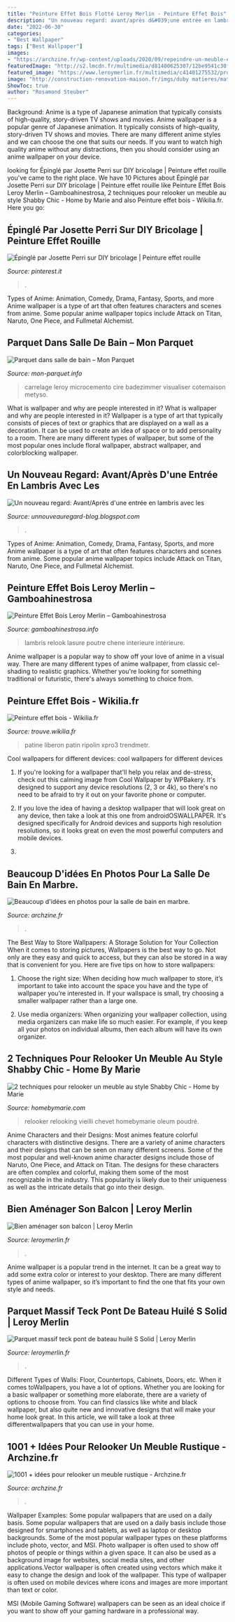 ```yaml
---
title: "Peinture Effet Bois Flotté Leroy Merlin - Peinture Effet Bois"
description: "Un nouveau regard: avant/après d&#039;une entrée en lambris avec les"
date: "2022-06-30"
categories:
- "Best Wallpaper"
tags: ["Best Wallpaper"]
images:
- "https://archzine.fr/wp-content/uploads/2020/09/repeindre-un-meuble-en-bois-ancien-commode-relooke-peinture-en-couleur-anthracite-1.jpg"
featuredImage: "http://s2.lmcdn.fr/multimedia/d81400625307/12be9541c30ff/idees-conseils/bien-amenager-son-balcon/balcon-carrelage-68586903.jpg"
featured_image: "https://www.leroymerlin.fr/multimedia/c41401275532/produits/parquet-massif-teck-pont-de-bateau-huile-s-solid.jpg"
image: "http://construction-renovation-maison.fr/imgs/duby matieres/matieres2big.jpg"
ShowToc: true
author: "Rosamond Steuber"
---
```



Background: Anime is a type of Japanese animation that typically consists of high-quality, story-driven TV shows and movies.
Anime wallpaper is a popular genre of Japanese animation. It typically consists of high-quality, story-driven TV shows and movies. There are many different anime styles and we can choose the one that suits our needs. If you want to watch high quality anime without any distractions, then you should consider using an anime wallpaper on your device.

	

		
looking for Épinglé par Josette Perri sur DIY bricolage | Peinture effet rouille you've came to the right place. We have 10 Pictures about Épinglé par Josette Perri sur DIY bricolage | Peinture effet rouille like Peinture Effet Bois Leroy Merlin – Gamboahinestrosa, 2 techniques pour relooker un meuble au style Shabby Chic - Home by Marie and also Peinture effet bois - Wikilia.fr. Here you go:
		
    
## Épinglé Par Josette Perri Sur DIY Bricolage | Peinture Effet Rouille

<img loading=lazy src="https://i.pinimg.com/originals/c5/89/6a/c5896a124dfb6b715a8fcb5f9d4fe29c.jpg" onerror="this.onerror=null;this.src='https://tse1.mm.bing.net/th?id=OIP.FQHnb_LvANLZSBBBlju1KQAAAA&amp;pid=15.1';" alt="Épinglé par Josette Perri sur DIY bricolage | Peinture effet rouille">

_Source: pinterest.it_

>. 

	

Types of Anime: Animation, Comedy, Drama, Fantasy, Sports, and more
Anime wallpaper is a type of art that often features characters and scenes from anime. Some popular anime wallpaper topics include Attack on Titan, Naruto, One Piece, and Fullmetal Alchemist.

    
## Parquet Dans Salle De Bain – Mon Parquet

<img loading=lazy src="http://www.mon-parquet.info/wp-content/uploads/2016/04/parquet-dans-salle-de-bain-9.jpg" onerror="this.onerror=null;this.src='https://tse1.mm.bing.net/th?id=OIP.e-NLQLaVSsOV3rhMFAVngwHaHl&amp;pid=15.1';" alt="Parquet dans salle de bain – Mon Parquet">

_Source: mon-parquet.info_

>carrelage leroy microcemento cire badezimmer visualiser cotemaison metyso. 

	

What is wallpaper and why are people interested in it?
What is wallpaper and why are people interested in it?
Wallpaper is a type of art that typically consists of pieces of text or graphics that are displayed on a wall as a decoration. It can be used to create an idea of space or to add personality to a room. There are many different types of wallpaper, but some of the most popular ones include floral wallpaper, abstract wallpaper, and colorblocking wallpaper.

    
## Un Nouveau Regard: Avant/Après D&#039;une Entrée En Lambris Avec Les

<img loading=lazy src="http://2.bp.blogspot.com/-4ydCdosa5f0/VMa_Xqg9w3I/AAAAAAAAEOI/9f-pnwaYuLY/s1600/relooking%2B2.jpg" onerror="this.onerror=null;this.src='https://tse4.mm.bing.net/th?id=OIP.cUR8-RPS7TqaYNXfs9teUgHaHa&amp;pid=15.1';" alt="Un nouveau regard: Avant/Après d&#039;une entrée en lambris avec les">

_Source: unnouveauregard-blog.blogspot.com_

>. 

	

Types of Anime: Animation, Comedy, Drama, Fantasy, Sports, and more
Anime wallpaper is a type of art that often features characters and scenes from anime. Some popular anime wallpaper topics include Attack on Titan, Naruto, One Piece, and Fullmetal Alchemist.

    
## Peinture Effet Bois Leroy Merlin – Gamboahinestrosa

<img loading=lazy src="https://s2.lmcdn.fr/multimedia/791502378282/1331425ce7c3b2/produits/lasure-interieure-poutre-et-lambris-relook-bois-maison-deco-0-75-l-bois-flotte/82044622-1-0-5769935-v-000000100000.jpg?$p=hi-w795" onerror="this.onerror=null;this.src='https://tse4.mm.bing.net/th?id=OIP.ngvnrnFjjMWT1XR9NvFlygHaHa&amp;pid=15.1';" alt="Peinture Effet Bois Leroy Merlin – Gamboahinestrosa">

_Source: gamboahinestrosa.info_

>lambris relook lasure poutre chene interieure intérieure. 

	

Anime wallpaper is a popular way to show off your love of anime in a visual way. There are many different types of anime wallpaper, from classic cel-shading to realistic graphics. Whether you're looking for something traditional or futuristic, there's always something to choice from.

    
## Peinture Effet Bois - Wikilia.fr

<img loading=lazy src="http://construction-renovation-maison.fr/imgs/duby matieres/matieres2big.jpg" onerror="this.onerror=null;this.src='https://tse1.mm.bing.net/th?id=OIP.YZuVYK4U24E07Zlcubll8wHaFj&amp;pid=15.1';" alt="Peinture effet bois - Wikilia.fr">

_Source: trouve.wikilia.fr_

>patine liberon patin ripolin xpro3 trendmetr. 

	

Cool wallpapers for different devices:
cool wallpapers for different devices 

1. If you're looking for a wallpaper that'll help you relax and de-stress, check out this calming image from Cool Wallpaper by WPBakery. It's designed to support any device resolutions (2, 3 or 4k), so there's no need to be afraid to try it out on your favorite phone or computer.

2. If you love the idea of having a desktop wallpaper that will look great on any device, then take a look at this one from androidOSWALLPAPER. It's designed specifically for Android devices and supports high resolution resolutions, so it looks great on even the most powerful computers and mobile devices.

3.

    
## Beaucoup D&#039;idées En Photos Pour La Salle De Bain En Marbre.

<img loading=lazy src="https://archzine.fr/wp-content/uploads/2015/11/jolie-salle-de-bain-avec-murs-en-marbre-blanc-dalles-de-marbre-blanc-modeles-salles-de-bains.jpg" onerror="this.onerror=null;this.src='https://tse1.mm.bing.net/th?id=OIP.CnYXFA4aolHK56ZJTy0LTgHaE7&amp;pid=15.1';" alt="Beaucoup d&#039;idées en photos pour la salle de bain en marbre.">

_Source: archzine.fr_

>. 

	

The Best Way to Store Wallpapers: A Storage Solution for Your Collection
When it comes to storing pictures, Wallpapers is the best way to go. Not only are they easy and quick to access, but they can also be stored in a way that is convenient for you. Here are five tips on how to store wallpapers:
1) Choose the right size: When deciding how much wallpaper to store, it’s important to take into account the space you have and the type of wallpaper you’re interested in. If your wallspace is small, try choosing a smaller wallpaper rather than a large one.

2) Use media organizers: When organizing your wallpaper collection, using media organizers can make life so much easier. For example, if you keep all your photos on individual albums, then each album will have its own organizer.

    
## 2 Techniques Pour Relooker Un Meuble Au Style Shabby Chic - Home By Marie

<img loading=lazy src="http://homebymarie.com/wp-content/uploads/2017/05/IMG_1440-768x1024.jpg" onerror="this.onerror=null;this.src='https://tse1.mm.bing.net/th?id=OIP.VxXMQHZ7sWpK0rr-xE6XOwHaJ4&amp;pid=15.1';" alt="2 techniques pour relooker un meuble au style Shabby Chic - Home by Marie">

_Source: homebymarie.com_

>relooker relooking vieilli chevet homebymarie oleum poudré. 

	

Anime Characters and their Designs: Most animes feature colorful characters with distinctive designs.
There are a variety of anime characters and their designs that can be seen on many different screens. Some of the most popular and well-known anime character designs include those of Naruto, One Piece, and Attack on Titan. The designs for these characters are often complex and colorful, making them some of the most recognizable in the industry. This popularity is likely due to their uniqueness as well as the intricate details that go into their design.

    
## Bien Aménager Son Balcon | Leroy Merlin

<img loading=lazy src="http://s2.lmcdn.fr/multimedia/d81400625307/12be9541c30ff/idees-conseils/bien-amenager-son-balcon/balcon-carrelage-68586903.jpg" onerror="this.onerror=null;this.src='https://tse3.mm.bing.net/th?id=OIP.t3QRMsFaSGHRRvzRATTjoAHaFi&amp;pid=15.1';" alt="Bien aménager son balcon | Leroy Merlin">

_Source: leroymerlin.fr_

>. 

	

Anime wallpaper is a popular trend in the internet. It can be a great way to add some extra color or interest to your desktop. There are many different types of anime wallpaper, so it’s important to find the one that fits your own style and needs.

    
## Parquet Massif Teck Pont De Bateau Huilé S Solid | Leroy Merlin

<img loading=lazy src="https://www.leroymerlin.fr/multimedia/c41401275532/produits/parquet-massif-teck-pont-de-bateau-huile-s-solid.jpg" onerror="this.onerror=null;this.src='https://tse4.mm.bing.net/th?id=OIP.czecSnoJzfFPc0f3h4Vk1QHaHa&amp;pid=15.1';" alt="Parquet massif teck pont de bateau huilé S Solid | Leroy Merlin">

_Source: leroymerlin.fr_

>. 

	

Different Types of Walls: Floor, Countertops, Cabinets, Doors, etc.
When it comes toWallpapers, you have a lot of options. Whether you are looking for a basic wallpaper or something more elaborate, there are a variety of options to choose from. You can find classics like white and black wallpaper, but also quite new and innovative designs that will make your home look great. In this article, we will take a look at three differentwallpapers that you can use in your home.

    
## 1001 + Idées Pour Relooker Un Meuble Rustique - Archzine.fr

<img loading=lazy src="https://archzine.fr/wp-content/uploads/2020/09/repeindre-un-meuble-en-bois-ancien-commode-relooke-peinture-en-couleur-anthracite-1.jpg" onerror="this.onerror=null;this.src='https://tse1.mm.bing.net/th?id=OIP.4xZuznyq_dsaAZXVzJrpbQHaMy&amp;pid=15.1';" alt="1001 + idées pour relooker un meuble rustique - Archzine.fr">

_Source: archzine.fr_

>. 

	

Wallpaper Examples: Some popular wallpapers that are used on a daily basis.
Some popular wallpapers that are used on a daily basis include those designed for smartphones and tablets, as well as laptop or desktop backgrounds. Some of the most popular wallpaper types on these platforms include photo, vector, and MSI. 
Photo wallpaper is often used to show off photos of people or things within a given space. It can also be used as a background image for websites, social media sites, and other applications.Vector wallpaper is often created using vectors which make it easy to change the design and look of the wallpaper. This type of wallpaper is often used on mobile devices where icons and images are more important than text or color. 

MSI (Mobile Gaming Software) wallpapers can be seen as an ideal choice if you want to show off your gaming hardware in a professional way.

